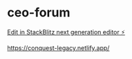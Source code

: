 # ceo-forum

[Edit in StackBlitz next generation editor ⚡️](https://stackblitz.com/~/github.com/aryanjain1891/ceo-forum)

https://conquest-legacy.netlify.app/
